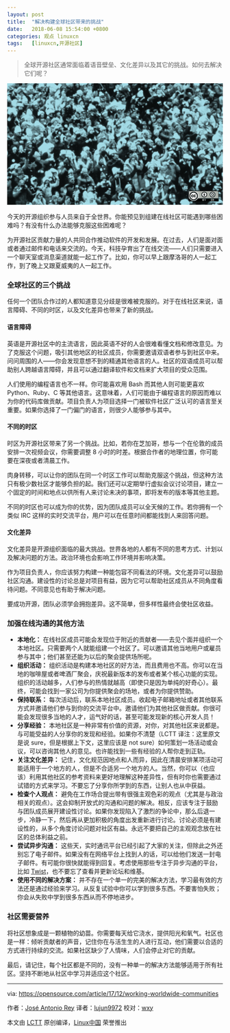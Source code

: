 ```yaml
---
layout: post
title:	"解决构建全球社区带来的挑战"
date:	2018-06-08 15:54:00 +0800 
categories:	观点 linuxcn 
tags:	[linuxcn,开源社区]
---
```




> 
> 全球开源社区通常面临着语音壁垒、文化差异以及其它的挑战。如何去解决它们呢？
> 
> 
> 


![配图 ](/Asserts/Images/album/201806/08/075508z5ytolbu5h569xt5.png)


今天的开源组织参与人员来自于全世界。你能预见到组建在线社区可能遇到哪些困难吗？有没有什么办法能够克服这些困难呢？


为开源社区贡献力量的人共同合作推动软件的开发和发展。在过去，人们是面对面或者通过邮件和电话来交流的。今天，科技孕育出了在线交流——人们只需要进入一个聊天室或消息渠道就能一起工作了。比如，你可以早上跟摩洛哥的人一起工作，到了晚上又跟夏威夷的人一起工作。


### 全球社区的三个挑战


任何一个团队合作过的人都知道意见分歧是很难被克服的。对于在线社区来说，语言障碍、不同的时区，以及文化差异也带来了新的挑战。


#### 语言障碍


英语是开源社区中的主流语言，因此英语不好的人会很难看懂文档和修改意见。为了克服这个问题，吸引其他地区的社区成员，你需要邀请双语者参与到社区中来。问问周围的人——你会发现意想不到的精通其他语言的人。社区的双语成员可以帮助别人跨越语言障碍，并且可以通过翻译软件和文档来扩大项目的受众范围。


人们使用的编程语言也不一样。你可能喜欢用 Bash 而其他人则可能更喜欢 Python、Ruby、C 等其他语言。这意味着，人们可能由于编程语言的原因而难以为你的代码库做贡献。项目负责人为项目选择一门被软件社区广泛认可的语言至关重要。如果你选择了一门偏门的语言，则很少人能够参与其中。


#### 不同的时区


时区为开源社区带来了另一个挑战。比如，若你在芝加哥，想与一个在伦敦的成员安排一次视频会议，你需要调整 8 小时的时差。根据合作者的地理位置，你可能要在深夜或者清晨工作。


肉身转移，可以让你的团队在同一个时区工作可以帮助克服这个挑战，但这种方法只有极少数社区才能够负担的起。我们还可以定期举行虚拟会议讨论项目，建立一个固定的时间和地点以供所有人来讨论未决的事项，即将发布的版本等其他主题。


不同的时区也可以成为你的优势，因为团队成员可以全天候的工作。若你拥有一个类似 IRC 这样的实时交流平台，用户可以在任意时间都能找到人来回答问题。


#### 文化差异


文化差异是开源组织面临的最大挑战。世界各地的人都有不同的思考方式、计划以及解决问题的方法。政治环境也会影响工作环境并影响决策。


作为项目负责人，你应该努力构建一种能包容不同看法的环境。文化差异可以鼓励社区沟通。建设性的讨论总是对项目有益，因为它可以帮助社区成员从不同角度看待问题。不同意见也有助于解决问题。


要成功开源，团队必须学会拥抱差异。这不简单，但多样性最终会使社区收益。


### 加强在线沟通的其他方法


* **本地化：** 在线社区成员可能会发现位于附近的贡献者——去见个面并组织一个本地社区。只需要两个人就能组建一个社区了。可以邀请其他当地用户或雇员参与其中；他们甚至还能为以后的聚会提供场所呢。
* **组织活动：** 组织活动是构建本地社区的好方法，而且费用也不高。你可以在当地的咖啡屋或者啤酒厂聚会，庆祝最新版本的发布或者某个核心功能的实现。组织的活动越多，人们参与的热情就越高（即使只是因为单纯的好奇心）。最终，可能会找到一家公司为你提供聚会的场地，或者为你提供赞助。
* **保持联系：** 每次活动后，联系本地社区成员。收起电子邮箱地址或者其他联系方式并邀请他们参与到你的交流平台中。邀请他们为其他社区做贡献。你很可能会发现很多当地的人才，运气好的话，甚至可能发现新的核心开发人员！
* **分享经验：** 本地社区是一种非常有价值的资源，对你，对其他社区来说都是。与可能受益的人分享你的发现和经验。如果你不清楚（LCTT 译注：这里原文是说 sure，但是根据上下文，这里应该是 not sure）如何策划一场活动或会议，可以咨询其他人的意见。也许能找到一些有经验的人帮你走到正轨。
* **关注文化差异：** 记住，文化规范因地点和人而异，因此在清晨安排某项活动可能适用于一个地方的人，但是不合适另一个地方的人。当然，你可以（也应该）利用其他社区的参考资料来更好地理解这种差异性，但有时你也需要通过试错的方式来学习。不要忘了分享你所学到的东西，让别人也从中获益。
* **检查个人观点：** 避免在工作场合提出带有很强主观色彩的观点（尤其是与政治相关的观点）。这会抑制开放式的沟通和问题的解决。相反，应该专注于鼓励与团队成员展开建设性讨论。如果你发现陷入了激烈的争论中，那么后退一步，冷静一下，然后再从更加积极的角度出发重新进行讨论。讨论必须是有建设性的，从多个角度讨论问题对社区有益。永远不要把自己的主观观念放在社区的总体利益之前。
* **尝试异步沟通：** 这些天，实时通讯平台已经引起了大家的关注，但除此之外还别忘了电子邮件。如果没有在网络平台上找到人的话，可以给他们发送一封电子邮件。有可能你很快就能得到回复。考虑使用那些专注于异步沟通的平台，比如 [Twist](https://twistapp.com)，也不要忘了查看并更新论坛和维基。
* **使用不同的解决方案：** 并不存在一个单一的完美的解决方法，学习最有效的方法还是通过经验来学习。从反复试验中你可以学到很多东西。不要害怕失败；你会从失败中学到很多东西从而不停地进步。


### 社区需要营养


将社区想象成是一颗植物的幼苗。你需要每天给它浇水，提供阳光和氧气。社区也是一样：倾听贡献者的声音，记住你在与活生生的人进行互动，他们需要以合适的方式进行持续的交流。如果社区缺少了人情味，人们会停止对它的贡献。


最后，请记住，每个社区都是不同的，没有一种单一的解决方法能够适用于所有社区。坚持不断地从社区中学习并适应这个社区。




---


via: <https://opensource.com/article/17/12/working-worldwide-communities>


作者：[José Antonio Rey](https://opensource.com/users/jose) 译者：[lujun9972](https://github.com/lujun9972) 校对：[wxy](https://github.com/wxy)


本文由 [LCTT](https://github.com/LCTT/TranslateProject) 原创编译，[Linux中国](https://linux.cn/) 荣誉推出
